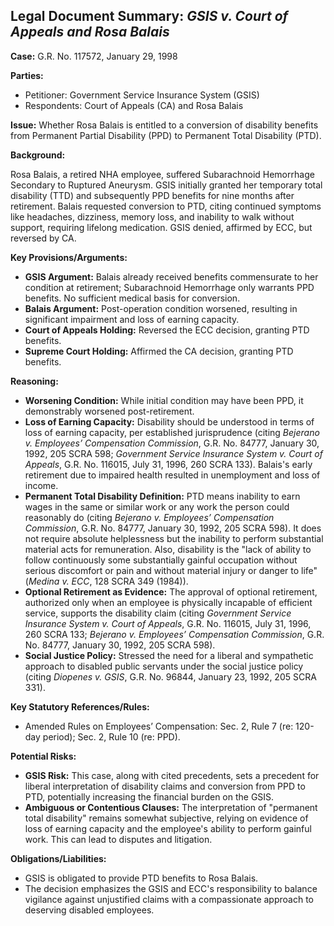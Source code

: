 ## Legal Document Summary: *GSIS v. Court of Appeals and Rosa Balais*

**Case:** G.R. No. 117572, January 29, 1998

**Parties:**

*   Petitioner: Government Service Insurance System (GSIS)
*   Respondents: Court of Appeals (CA) and Rosa Balais

**Issue:** Whether Rosa Balais is entitled to a conversion of disability benefits from Permanent Partial Disability (PPD) to Permanent Total Disability (PTD).

**Background:**

Rosa Balais, a retired NHA employee, suffered Subarachnoid Hemorrhage Secondary to Ruptured Aneurysm. GSIS initially granted her temporary total disability (TTD) and subsequently PPD benefits for nine months after retirement. Balais requested conversion to PTD, citing continued symptoms like headaches, dizziness, memory loss, and inability to walk without support, requiring lifelong medication. GSIS denied, affirmed by ECC, but reversed by CA.

**Key Provisions/Arguments:**

*   **GSIS Argument:** Balais already received benefits commensurate to her condition at retirement; Subarachnoid Hemorrhage only warrants PPD benefits. No sufficient medical basis for conversion.
*   **Balais Argument:** Post-operation condition worsened, resulting in significant impairment and loss of earning capacity.
*   **Court of Appeals Holding:** Reversed the ECC decision, granting PTD benefits.
*   **Supreme Court Holding:** Affirmed the CA decision, granting PTD benefits.

**Reasoning:**

*   **Worsening Condition:** While initial condition may have been PPD, it demonstrably worsened post-retirement.
*   **Loss of Earning Capacity:** Disability should be understood in terms of loss of earning capacity, per established jurisprudence (citing *Bejerano v. Employees’ Compensation Commission*, G.R. No. 84777, January 30, 1992, 205 SCRA 598; *Government Service Insurance System v. Court of Appeals*, G.R. No. 116015, July 31, 1996, 260 SCRA 133). Balais's early retirement due to impaired health resulted in unemployment and loss of income.
*   **Permanent Total Disability Definition:** PTD means inability to earn wages in the same or similar work or any work the person could reasonably do (citing *Bejerano v. Employees’ Compensation Commission*, G.R. No. 84777, January 30, 1992, 205 SCRA 598). It does not require absolute helplessness but the inability to perform substantial material acts for remuneration. Also, disability is the "lack of ability to follow continuously some substantially gainful occupation without serious discomfort or pain and without material injury or danger to life" (*Medina v. ECC*, 128 SCRA 349 (1984)).
*   **Optional Retirement as Evidence:** The approval of optional retirement, authorized only when an employee is physically incapable of efficient service, supports the disability claim (citing *Government Service Insurance System v. Court of Appeals*, G.R. No. 116015, July 31, 1996, 260 SCRA 133; *Bejerano v. Employees’ Compensation Commission*, G.R. No. 84777, January 30, 1992, 205 SCRA 598).
*   **Social Justice Policy:** Stressed the need for a liberal and sympathetic approach to disabled public servants under the social justice policy (citing *Diopenes v. GSIS*, G.R. No. 96844, January 23, 1992, 205 SCRA 331).

**Key Statutory References/Rules:**

*   Amended Rules on Employees’ Compensation: Sec. 2, Rule 7 (re: 120-day period); Sec. 2, Rule 10 (re: PPD).

**Potential Risks:**

*   **GSIS Risk:** This case, along with cited precedents, sets a precedent for liberal interpretation of disability claims and conversion from PPD to PTD, potentially increasing the financial burden on the GSIS.
*   **Ambiguous or Contentious Clauses:** The interpretation of "permanent total disability" remains somewhat subjective, relying on evidence of loss of earning capacity and the employee's ability to perform gainful work. This can lead to disputes and litigation.

**Obligations/Liabilities:**

*   GSIS is obligated to provide PTD benefits to Rosa Balais.
*   The decision emphasizes the GSIS and ECC's responsibility to balance vigilance against unjustified claims with a compassionate approach to deserving disabled employees.
